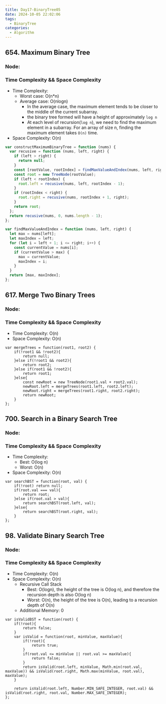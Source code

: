 ```yaml
---
title: Day17-BinaryTree05
date: 2024-10-05 22:02:06
tags:
  - BinaryTree
categories:
  - Algorithm
---
```


## 654. Maximum Binary Tree

### Node:

### Time Complexity && Space Complexity

- Time Complexity:
  - Worst case: O(n\*n)
  - Average case: O(nlogn)
    - In the average case, the maximum element tends to be closer to the middle of the current subarray.
    - the binary tree formed will have a height of approximately `log n`
    - At each level of recursion(`log n`), we need to find the maximum element in a subarray. For an array of size n, finding the maximum element takes `O(n)` time.
- Space Complexity: O(n)

```js
var constructMaximumBinaryTree = function (nums) {
  var recusive = function (nums, left, right) {
    if (left > right) {
      return null;
    }
    const [rootValue, rootIndex] = findMaxValueAndIndex(nums, left, right);
    const root = new TreeNode(rootValue);
    if (left < rootIndex) {
      root.left = recusive(nums, left, rootIndex - 1);
    }
    if (rootIndex < right) {
      root.right = recusive(nums, rootIndex + 1, right);
    }
    return root;
  };
  return recusive(nums, 0, nums.length - 1);
};

var findMaxValueAndIndex = function (nums, left, right) {
  let max = nums[left];
  let maxIndex = left;
  for (let i = left + 1; i <= right; i++) {
    const currentValue = nums[i];
    if (currentValue > max) {
      max = currentValue;
      maxIndex = i;
    }
  }
  return [max, maxIndex];
};
```

## 617. Merge Two Binary Trees

### Node:

### Time Complexity && Space Complexity

- Time Complexity: O(n)
- Space Complexity: O(n)

```
var mergeTrees = function(root1, root2) {
    if(!root1 && !root2){
        return null;
    }else if(!root1 && root2){
        return root2;
    }else if(root1 && !root2){
        return root1;
    }else{
        const newRoot = new TreeNode(root1.val + root2.val);
        newRoot.left = mergeTrees(root1.left, root2.left);
        newRoot.right = mergeTrees(root1.right, root2.right);
        return newRoot;
    }
};
```

## 700. Search in a Binary Search Tree

### Node:

### Time Complexity && Space Complexity

- Time Complexity:
  - Best: O(log n)
  - Worst: O(n)
- Space Complexity: O(n)

```
var searchBST = function(root, val) {
    if(!root) return null;
    if(root.val === val){
        return root;
    }else if(root.val > val){
        return searchBST(root.left, val);
    }else{
        return searchBST(root.right, val);
    }
};
```

## 98. Validate Binary Search Tree

### Node:

### Time Complexity && Space Complexity

- Time Complexity: O(n)
- Space Complexity: O(n)
  - Recursive Call Stack
    - Best: O(logn), the height of the tree is O(log n), and therefore the recursion depth is also O(log n)
    - Worst: O(n), the height of the tree is O(n), leading to a recursion depth of O(n)
  - Additional Memory: 0

```
var isValidBST = function(root) {
    if(!root){
        return false;
    }
    var isValid = function(root, minValue, maxValue){
        if(!root){
            return true;
        }
        if(root.val <= minValue || root.val >= maxValue){
            return false;
        }
        return isValid(root.left, minValue, Math.min(root.val, maxValue)) && isValid(root.right, Math.max(minValue, root.val), maxValue);
    }

    return isValid(root.left, Number.MIN_SAFE_INTEGER, root.val) && isValid(root.right, root.val, Number.MAX_SAFE_INTEGER);
};
```
